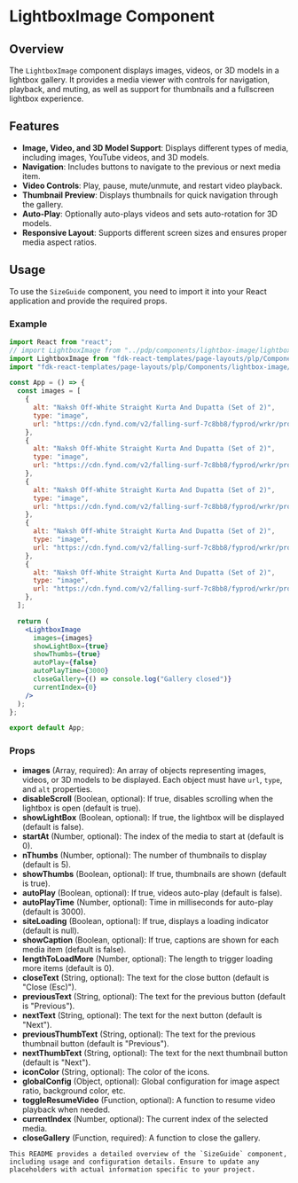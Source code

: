 # LightboxImage Component

## Overview
The `LightboxImage` component displays images, videos, or 3D models in a lightbox gallery. It provides a media viewer with controls for navigation, playback, and muting, as well as support for thumbnails and a fullscreen lightbox experience.

## Features
- **Image, Video, and 3D Model Support**: Displays different types of media, including images, YouTube videos, and 3D models.
- **Navigation**: Includes buttons to navigate to the previous or next media item.
- **Video Controls**: Play, pause, mute/unmute, and restart video playback.
- **Thumbnail Preview**: Displays thumbnails for quick navigation through the gallery.
- **Auto-Play**: Optionally auto-plays videos and sets auto-rotation for 3D models.
- **Responsive Layout**: Supports different screen sizes and ensures proper media aspect ratios.

## Usage
To use the `SizeGuide` component, you need to import it into your React application and provide the required props.

### Example
```jsx
import React from "react";
// import LightboxImage from "../pdp/components/lightbox-image/lightbox-image";
import LightboxImage from "fdk-react-templates/page-layouts/plp/Components/lightbox-image/lightbox-image";
import "fdk-react-templates/page-layouts/plp/Components/lightbox-image/lightbox-image.css";

const App = () => {
  const images = [
    {
      alt: "Naksh Off-White Straight Kurta And Dupatta (Set of 2)",
      type: "image",
      url: "https://cdn.fynd.com/v2/falling-surf-7c8bb8/fyprod/wrkr/products/pictures/item/free/original/JC0106989XS/I889rObqRI-JC0106989-(2).jpg",
    },
    {
      alt: "Naksh Off-White Straight Kurta And Dupatta (Set of 2)",
      type: "image",
      url: "https://cdn.fynd.com/v2/falling-surf-7c8bb8/fyprod/wrkr/products/pictures/item/free/original/JC0106989XS/sYVQBDEkWX-JC0106989-(3).jpg",
    },
    {
      alt: "Naksh Off-White Straight Kurta And Dupatta (Set of 2)",
      type: "image",
      url: "https://cdn.fynd.com/v2/falling-surf-7c8bb8/fyprod/wrkr/products/pictures/item/free/original/JC0106989XS/I-THGeggFW-JC0106989-(4).jpg",
    },
    {
      alt: "Naksh Off-White Straight Kurta And Dupatta (Set of 2)",
      type: "image",
      url: "https://cdn.fynd.com/v2/falling-surf-7c8bb8/fyprod/wrkr/products/pictures/item/free/original/JC0106989XS/i-mIlQVMou-JC0106989-(5).jpg",
    },
    {
      alt: "Naksh Off-White Straight Kurta And Dupatta (Set of 2)",
      type: "image",
      url: "https://cdn.fynd.com/v2/falling-surf-7c8bb8/fyprod/wrkr/products/pictures/item/free/original/JC0106989XS/f-kWoL2ask-JC0106989-(6).jpg",
    },
  ];

  return (
    <LightboxImage
      images={images}
      showLightBox={true}
      showThumbs={true}
      autoPlay={false}
      autoPlayTime={3000}
      closeGallery={() => console.log("Gallery closed")}
      currentIndex={0}
    />
  );
};

export default App;


```

### Props
- **images** (Array, required): An array of objects representing images, videos, or 3D models to be displayed. Each object must have `url`, `type`, and `alt` properties.
- **disableScroll** (Boolean, optional): If true, disables scrolling when the lightbox is open (default is true).
- **showLightBox** (Boolean, optional): If true, the lightbox will be displayed (default is false).
- **startAt** (Number, optional): The index of the media to start at (default is 0).
- **nThumbs** (Number, optional): The number of thumbnails to display (default is 5).
- **showThumbs** (Boolean, optional): If true, thumbnails are shown (default is true).
- **autoPlay** (Boolean, optional): If true, videos auto-play (default is false).
- **autoPlayTime** (Number, optional): Time in milliseconds for auto-play (default is 3000).
- **siteLoading** (Boolean, optional): If true, displays a loading indicator (default is null).
- **showCaption** (Boolean, optional): If true, captions are shown for each media item (default is false).
- **lengthToLoadMore** (Number, optional): The length to trigger loading more items (default is 0).
- **closeText** (String, optional): The text for the close button (default is "Close (Esc)").
- **previousText** (String, optional): The text for the previous button (default is "Previous").
- **nextText** (String, optional): The text for the next button (default is "Next").
- **previousThumbText** (String, optional): The text for the previous thumbnail button (default is "Previous").
- **nextThumbText** (String, optional): The text for the next thumbnail button (default is "Next").
- **iconColor** (String, optional): The color of the icons.
- **globalConfig** (Object, optional): Global configuration for image aspect ratio, background color, etc.
- **toggleResumeVideo** (Function, optional): A function to resume video playback when needed.
- **currentIndex** (Number, optional): The current index of the selected media.
- **closeGallery** (Function, required): A function to close the gallery.

```
This README provides a detailed overview of the `SizeGuide` component, including usage and configuration details. Ensure to update any placeholders with actual information specific to your project.

